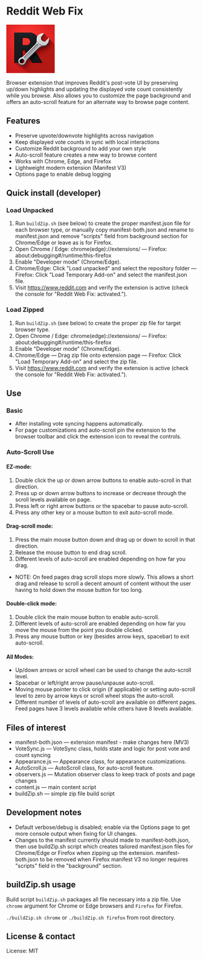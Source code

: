 # Reddit Web Fix

![Extension Icon](icons/icon128.png)


Browser extension that improves Reddit's post-vote UI by preserving up/down highlights and updating the displayed vote count consistently while you browse. Also allows you to customize the page background and offers an auto-scroll feature for an alternate way to browse page content.

## Features

- Preserve upvote/downvote highlights across navigation
- Keep displayed vote counts in sync with local interactions
- Customize Reddit background to add your own style
- Auto-scroll feature creates a new way to browse content
- Works with Chrome, Edge, and Firefox
- Lightweight modern extension (Manifest V3)
- Options page to enable debug logging

## Quick install (developer)

### Load Unpacked
1. Run `buildZip.sh` (see below) to create the proper manifest.json file for each browser type, or manually copy manifest-both.json and rename to manifest.json and remove "scripts" field from 
background section for Chrome/Edge or leave as is for Firefox.
2. Open Chrome / Edge: chrome(edge)://extensions/ — Firefox: about:debugging#/runtime/this-firefox
3. Enable "Developer mode" (Chrome/Edge).
4. Chrome/Edge: Click "Load unpacked" and select the repository folder —
   Firefox: Click "Load Temporary Add-on" and select the manifest.json file.
5. Visit https://www.reddit.com and verify the extension is active (check the console for "Reddit Web Fix: activated.").

### Load Zipped
1. Run `buildZip.sh` (see below) to create the proper zip file for target browser type.
2. Open Chrome / Edge: chrome(edge)://extensions/ — Firefox: about:debugging#/runtime/this-firefox
3. Enable "Developer mode" (Chrome/Edge).
4. Chrome/Edge — Drag zip file onto extension page — Firefox: Click "Load Temporary Add-on" and select the zip file.
5. Visit https://www.reddit.com and verify the extension is active (check the console for "Reddit Web Fix: activated.").

## Use
### Basic
- After installing vote syncing happens automatically.
- For page customizations and auto-scroll pin the extension to the browser toolbar and click the extension icon to reveal the controls.

### Auto-Scroll Use
#### EZ-mode: 
1. Double click the up or down arrow buttons to enable auto-scroll in that direction.
2. Press up or down arrow buttons to increase or decrease through the scroll levels available on page.
3. Press left or right arrow buttons or the spacebar to pause auto-scroll.
4. Press any other key or a mouse button to exit auto-scroll mode.

#### Drag-scroll mode:
1. Press the main mouse button down and drag up or down to scroll in that direction.
2. Release the mouse button to end drag scroll.
3. Different levels of auto-scroll are enabled depending on how far you drag. 
- NOTE: On feed pages drag scroll stops more slowly. This allows a short drag and release to scroll a decent amount of content without the user having to hold down the mouse button for too long.


#### Double-click mode:
1. Double click the main mouse button to enable auto-scroll.
2. Different levels of auto-scroll are enabled depending on how far you move the mouse from the point you double clicked.
3. Press any mouse button or key (besides arrow keys, spacebar) to exit auto-scroll.

#### All Modes:
- Up/down arrows or scroll wheel can be used to change the auto-scroll level.
- Spacebar or left/right arrow pause/unpause auto-scroll.
- Moving mouse pointer to click origin (if applicable) or setting auto-scroll level to zero by arrow keys or scroll wheel stops the auto-scroll.
- Different number of levels of auto-scroll are available on different pages. Feed pages have 3 levels available while others have 8 levels available.

## Files of interest

- manifest-both.json — extension manifest - make changes here (MV3)
- VoteSync.js — VoteSync class, holds state and logic for post vote and count syncing
- Appearance.js — Appearance class, for appearance customizations.
- AutoScroll.js — AutoScroll class, for auto-scroll feature.
- observers.js — Mutation observer class to keep track of posts and page changes
- content.js — main content script
- buildZip.sh — simple zip file build script

## Development notes

- Default verbose/debug is disabled; enable via the Options page to get more console output when fixing for UI changes.
- Changes to the manifest currently should made to manifest-both.json, then use buildZip.sh script which creates tailored
  manifest.json files for Chrome/Edge or Firefox when zipping up the extension. manifest-both.json to be removed
  when Firefox manifest V3 no longer requires "scripts" field in the "background" section.

## buildZip.sh usage

Build script `buildZip.sh` packages all file necessary into a zip file. Use `chrome` argument for Chrome or Edge browsers and `Firefox` for Firefox. 

`./buildZip.sh chrome` or `./buildZip.sh firefox` from root directory.

## License & contact

License: MIT
